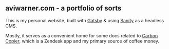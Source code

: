 ## aviwarner.com - a portfolio of sorts

This is my personal website, built with [Gatsby](https://www.gatsbyjs.com/) & using [Sanity](https://www.sanity.io/) as a headless CMS. 

Mostly, it serves as a convenient home for some docs related to [Carbon Copier](https://www.zendesk.com/apps/support/carbon-copier/), which is a Zendesk app and my primary source of coffee money. 